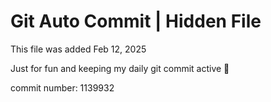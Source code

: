 # Git Auto Commit | Hidden File

This file was added Feb 12, 2025

Just for fun and keeping my daily git commit active 🤪

commit number: 1139932
